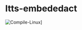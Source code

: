# ltts-embededact
![Compile-Linux](https://github.com/Manojna52/ltts-embededact/actions/workflows/compile1.yml/badge.svg)]

